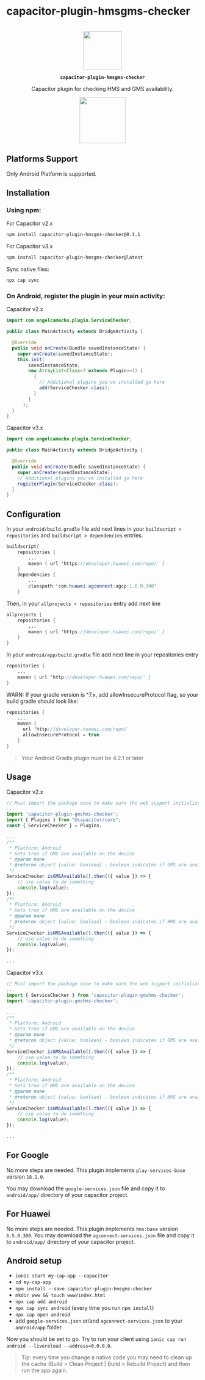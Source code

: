 # capacitor-plugin-hmsgms-checker

<p align="center"><br><img src="https://user-images.githubusercontent.com/236501/85893648-1c92e880-b7a8-11ea-926d-95355b8175c7.png" width="100" height="100" /></p>
<p align="center"><strong><code>capacitor-plugin-hmsgms-checker</code></strong></p>
<p align="center">
  Capacitor  plugin for checking HMS and GMS availability.</a>
</p>

<p align="center">
<a href="https://www.npmjs.com/package/capacitor-plugin-gmshms-checker">
 <img src="https://badge.fury.io/js/capacitor-plugin-gmshms-checker.svg" width="120"/>
 </a>
</p>

## Platforms Support

Only Android Platform is supported.

## Installation

### Using npm:

For Capacitor v2.x

```bash
npm install capacitor-plugin-hmsgms-checker@0.1.1
```

For Capacitor v3.x

```bash
npm install capacitor-plugin-hmsgms-checker@latest
```

Sync native files:

```bash
npx cap sync
```

### On Android, register the plugin in your main activity:

Capacitor v2.x

```java
import com.angelcamacho.plugin.ServiceChecker;

public class MainActivity extends BridgeActivity {

  @Override
  public void onCreate(Bundle savedInstanceState) {
    super.onCreate(savedInstanceState);
    this.init(
        savedInstanceState,
        new ArrayList<Class<? extends Plugin>>() {
          {
            // Additional plugins you've installed go here
            add(ServiceChecker.class);
          }
        }
      );
  }
}

```

Capacitor v3.x

```java
import com.angelcamacho.plugin.ServiceChecker;

public class MainActivity extends BridgeActivity {

  @Override
  public void onCreate(Bundle savedInstanceState) {
    super.onCreate(savedInstanceState);
    // Additional plugins you've installed go here
    registerPlugin(ServiceChecker.class);
  }
}

```

## Configuration

In your `android/build.gradle` file add next lines in your `buildscript > repositories` and `buildscript > dependencies` entries.

```java
buildscript{
    repositories {
        ...
        maven { url 'https://developer.huawei.com/repo/' }
    }
    dependencies {
        ...
        classpath 'com.huawei.agconnect:agcp:1.6.0.300'
    }
```

Then, in your `allprojects > repositories` entry add next line

```java
allprojects {
    repositories {
        ...
        maven { url 'https://developer.huawei.com/repo/' }
    }
}
```

In your `android/app/build.gradle` file add next line in your repositories entry

```java
repositories {
    ...
    maven { url 'http://developer.huawei.com/repo/' }
}
```

WARN: If your gradle version is ^7.x, add allowInsecureProtocol flag, so your build gradle should look like:

```java
repositories {
    ...
    maven {
      url 'http://developer.huawei.com/repo/'
      allowInsecureProtocol = true
    }
}
```

> Your Android Gradle plugin must be 4.2.1 or later

## Usage

Capacitor v2.x

```typescript
// Must import the package once to make sure the web support initializes
...
import 'capacitor-plugin-gmshms-checker';
import { Plugins } from "@capacitor/core";
const { ServiceChecker } = Plugins;

...
/**
 * Platform: Android
 * Gets true if GMS are available on the device
 * @param none
 * @returns object {value: boolean} - boolean indicates if GMS are available
 */
ServiceChecker.isGMSAvailable().then(({ value }) => {
    // use value to do something
    console.log(value);
});
/**
 * Platform: Android
 * Gets true if HMS are available on the device
 * @param none
 * @returns object {value: boolean} - boolean indicates if HMS are available
 */
ServiceChecker.isHMSAvailable().then(({ value }) => {
    // use value to do something
    console.log(value);
});

...

```

Capacitor v3.x

```typescript
// Must import the package once to make sure the web support initializes
...
import { ServiceChecker } from 'capacitor-plugin-gmshms-checker';
import 'capacitor-plugin-gmshms-checker';

...
/**
 * Platform: Android
 * Gets true if GMS are available on the device
 * @param none
 * @returns object {value: boolean} - boolean indicates if GMS are available
 */
ServiceChecker.isGMSAvailable().then(({ value }) => {
    // use value to do something
    console.log(value);
});
/**
 * Platform: Android
 * Gets true if HMS are available on the device
 * @param none
 * @returns object {value: boolean} - boolean indicates if HMS are available
 */
ServiceChecker.isHMSAvailable().then(({ value }) => {
    // use value to do something
    console.log(value);
});

...

```

## For Google

No more steps are needed. This plugin implements `play-services-base` version `18.1.0`.

You may download the `google-services.json` file and copy it to `android/app/` directory of your capacitor project.

## For Huawei

No more steps are needed. This plugin implements `hms:base` version `6.5.0.300`.
You may download the `agconnect-services.json` file and copy it to `android/app/` directory of your capacitor project.

## Android setup

- `ionic start my-cap-app --capacitor`
- `cd my-cap-app`
- `npm install --save capacitor-plugin-hmsgms-checker`
- `mkdir www && touch www/index.html`
- `npx cap add android`
- `npx cap sync android` (every time you run `npm install`)
- `npx cap open android`
- add `google-services.json` or/and `agconnect-services.json` to your `android/app` folder

Now you should be set to go. Try to run your client using `ionic cap run android --livereload --address=0.0.0.0`.

> Tip: every time you change a native code you may need to clean up the cache (Build > Clean Project | Build > Rebuild Project) and then run the app again.

